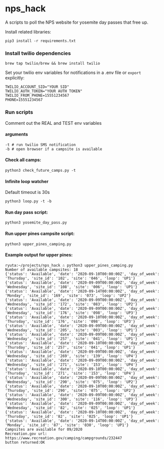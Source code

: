 # nps_hack
A scripts to poll the NPS website for yosemite day passes that free up.

Install related libraries:
```
pip3 install -r requirements.txt
```

### Install twilio dependencies

```
brew tap twilio/brew && brew install twilio
```

Set your twilio env variables for notifications in a .env file or `export` explicitly:
```
TWILIO_ACCOUNT_SID="YOUR SID"
TWILIO_AUTH_TOKEN="YOUR AUTH TOKEN"
TWILIO_FROM_PHONE=15551234567
PHONE=15551234567
```

### Run scripts
Comment out the REAL and TEST env variables
#### arguments
```
-t # run twilio SMS notification
-b # open browser if a campsite is available
```

#### Check all camps: 
```
python3 check_future_camps.py -t
```

#### Infinite loop watcher
Default timeout is 30s
```
python3 loop.py -t -b
```

#### Run day pass script: 
```
python3 yosemite_day_pass.py
```

#### Run upper pines campsite script: 
```
python3 upper_pines_camping.py
```

#### Example output for upper pines:
```
ryuta:~/projects/nps_hack ∴ python3 upper_pines_camping.py                                                                                                                                                                                                       
Number of available campsites: 18
{'status': 'Available', 'date': '2020-09-10T00:00:00Z', 'day_of_week': 'Thursday', 'site_id': '102', 'site': '046', 'loop': 'UP1'}
{'status': 'Available', 'date': '2020-09-09T00:00:00Z', 'day_of_week': 'Wednesday', 'site_id': '108', 'site': '006', 'loop': 'UP1'}
{'status': 'Available', 'date': '2020-09-14T00:00:00Z', 'day_of_week': 'Monday', 'site_id': '169', 'site': '073', 'loop': 'UP2'}
{'status': 'Available', 'date': '2020-09-09T00:00:00Z', 'day_of_week': 'Wednesday', 'site_id': '172', 'site': '083', 'loop': 'UP2'}
{'status': 'Available', 'date': '2020-09-09T00:00:00Z', 'day_of_week': 'Wednesday', 'site_id': '176', 'site': '098', 'loop': 'UP3'}
{'status': 'Available', 'date': '2020-09-10T00:00:00Z', 'day_of_week': 'Thursday', 'site_id': '176', 'site': '098', 'loop': 'UP3'}
{'status': 'Available', 'date': '2020-09-09T00:00:00Z', 'day_of_week': 'Wednesday', 'site_id': '205', 'site': '003', 'loop': 'UP1'}
{'status': 'Available', 'date': '2020-09-09T00:00:00Z', 'day_of_week': 'Wednesday', 'site_id': '257', 'site': '041', 'loop': 'UP1'}
{'status': 'Available', 'date': '2020-09-10T00:00:00Z', 'day_of_week': 'Thursday', 'site_id': '257', 'site': '041', 'loop': 'UP1'}
{'status': 'Available', 'date': '2020-09-09T00:00:00Z', 'day_of_week': 'Wednesday', 'site_id': '269', 'site': '139', 'loop': 'UP4'}
{'status': 'Available', 'date': '2020-09-09T00:00:00Z', 'day_of_week': 'Wednesday', 'site_id': '271', 'site': '153', 'loop': 'UP4'}
{'status': 'Available', 'date': '2020-09-10T00:00:00Z', 'day_of_week': 'Thursday', 'site_id': '271', 'site': '153', 'loop': 'UP4'}
{'status': 'Available', 'date': '2020-09-09T00:00:00Z', 'day_of_week': 'Wednesday', 'site_id': '290', 'site': '075', 'loop': 'UP2'}
{'status': 'Available', 'date': '2020-09-10T00:00:00Z', 'day_of_week': 'Thursday', 'site_id': '290', 'site': '075', 'loop': 'UP2'}
{'status': 'Available', 'date': '2020-09-09T00:00:00Z', 'day_of_week': 'Wednesday', 'site_id': '300', 'site': '116', 'loop': 'UP3'}
{'status': 'Available', 'date': '2020-09-09T00:00:00Z', 'day_of_week': 'Wednesday', 'site_id': '82', 'site': '025', 'loop': 'UP1'}
{'status': 'Available', 'date': '2020-09-10T00:00:00Z', 'day_of_week': 'Thursday', 'site_id': '82', 'site': '025', 'loop': 'UP1'}
{'status': 'Available', 'date': '2020-09-14T00:00:00Z', 'day_of_week': 'Monday', 'site_id': '87', 'site': '030', 'loop': 'UP1'}
Campsites are available for 09/2020
Recreation.gov url: https://www.recreation.gov/camping/campgrounds/232447
button returned:OK
```
